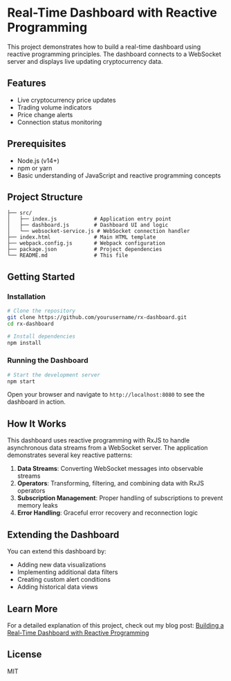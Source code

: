 # Real-Time Dashboard with Reactive Programming

This project demonstrates how to build a real-time dashboard using reactive programming principles. The dashboard connects to a WebSocket server and displays live updating cryptocurrency data.

## Features

- Live cryptocurrency price updates
- Trading volume indicators
- Price change alerts
- Connection status monitoring

## Prerequisites

- Node.js (v14+)
- npm or yarn
- Basic understanding of JavaScript and reactive programming concepts

## Project Structure

```
├── src/
│   ├── index.js            # Application entry point
│   ├── dashboard.js        # Dashboard UI and logic
│   └── websocket-service.js # WebSocket connection handler
├── index.html              # Main HTML template
├── webpack.config.js       # Webpack configuration
├── package.json            # Project dependencies
└── README.md               # This file
```

## Getting Started

### Installation

```bash
# Clone the repository
git clone https://github.com/yourusername/rx-dashboard.git
cd rx-dashboard

# Install dependencies
npm install
```

### Running the Dashboard

```bash
# Start the development server
npm start
```

Open your browser and navigate to `http://localhost:8080` to see the dashboard in action.

## How It Works

This dashboard uses reactive programming with RxJS to handle asynchronous data streams from a WebSocket server. The application demonstrates several key reactive patterns:

1. **Data Streams**: Converting WebSocket messages into observable streams
2. **Operators**: Transforming, filtering, and combining data with RxJS operators
3. **Subscription Management**: Proper handling of subscriptions to prevent memory leaks
4. **Error Handling**: Graceful error recovery and reconnection logic

## Extending the Dashboard

You can extend this dashboard by:

- Adding new data visualizations
- Implementing additional data filters
- Creating custom alert conditions
- Adding historical data views

## Learn More

For a detailed explanation of this project, check out my blog post:
[Building a Real-Time Dashboard with Reactive Programming](https://ducksonmoon.ir/blog/post/building-a-real-time-dashboard-with-reactive-programming)

## License

MIT
